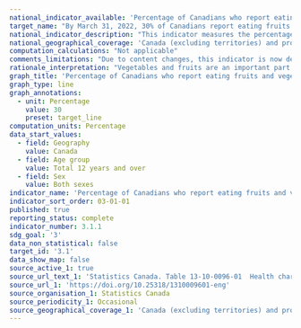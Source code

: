 ```yaml
---
national_indicator_available: 'Percentage of Canadians who report eating fruits and vegetables 5 or more times per day'
target_name: "By March 31, 2022, 30% of Canadians report eating fruits and vegetables 5 or more times per day"
national_indicator_description: "This indicator measures the percentage of Canadians who report eating fruits and vegetables 5 or more times per day. This includes fresh fruits and vegetables as well as pure fruit juice, frozen or canned fruits and vegetables, and dried fruit, but excludes fried potatoes."
national_geographical_coverage: 'Canada (excluding territories) and provinces' 
computation_calculations: "Not applicable"
comments_limitations: "Due to content changes, this indicator is now derived from data collected from an optional content module (based on provincial selection), therefore not all provinces have data for 2018. The indicator covers the population 12 years of age and over living in the ten provinces. Excluded from the survey's coverage are: persons living on reserves and other Aboriginal settlements in the provinces; full-time members of the Canadian Forces; the institutionalized population, children aged 12-17 that are living in foster care, and persons living in the Quebec health regions of Région du Nunavik and Région des Terres-Cries-de-la-Baie-James. Altogether, these exclusions represent less than 3% of the Canadian population aged 12 and over."
rationale_interpretation: "Vegetables and fruits are an important part of a healthy eating pattern. Eating a variety of vegetables and fruits may lower your risk of heart disease. Vegetables and fruits have important nutrients such as: fibre, vitamins, and minerals."
graph_title: 'Percentage of Canadians who report eating fruits and vegetables 5 or more times per day'
graph_type: line
graph_annotations:
  - unit: Percentage
    value: 30
    preset: target_line
computation_units: Percentage
data_start_values:
  - field: Geography
    value: Canada
  - field: Age group
    value: Total 12 years and over
  - field: Sex
    value: Both sexes
indicator_name: 'Percentage of Canadians who report eating fruits and vegetables 5 or more times per day'
indicator_sort_order: 03-01-01
published: true
reporting_status: complete
indicator_number: 3.1.1
sdg_goal: '3'
data_non_statistical: false
target_id: '3.1'
data_show_map: false
source_active_1: true
source_url_text_1: 'Statistics Canada. Table 13-10-0096-01  Health characteristics, annual estimates'
source_url_1: 'https://doi.org/10.25318/1310009601-eng'
source_organisation_1: Statistics Canada
source_periodicity_1: Occasional
source_geographical_coverage_1: 'Canada (excluding territories) and provinces'
---
```

